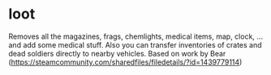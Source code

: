 loot
==========

Removes all the magazines, frags, chemlights, medical items, map, clock, ... and add some medical stuff.
Also you can transfer inventories of crates and dead soldiers directly to nearby vehicles. Based on work by Bear (https://steamcommunity.com/sharedfiles/filedetails/?id=1439779114)
